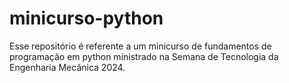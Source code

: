 # minicurso-python
Esse repositório é referente a um minicurso de fundamentos de programação em python ministrado na Semana de Tecnologia da Engenharia Mecânica 2024.